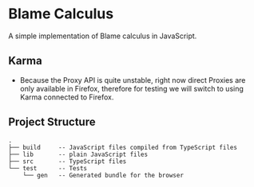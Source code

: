 Blame Calculus
==============

A simple implementation of Blame calculus in JavaScript.

Karma
-----
* Because the Proxy API is quite unstable, right now direct Proxies are only available in Firefox, therefore for testing we will switch to using Karma connected to Firefox.


Project Structure
-----------------

```
.
├── build     -- JavaScript files compiled from TypeScript files
├── lib       -- plain JavaScript files
├── src       -- TypeScript files
└── test      -- Tests
    └── gen   -- Generated bundle for the browser

```

